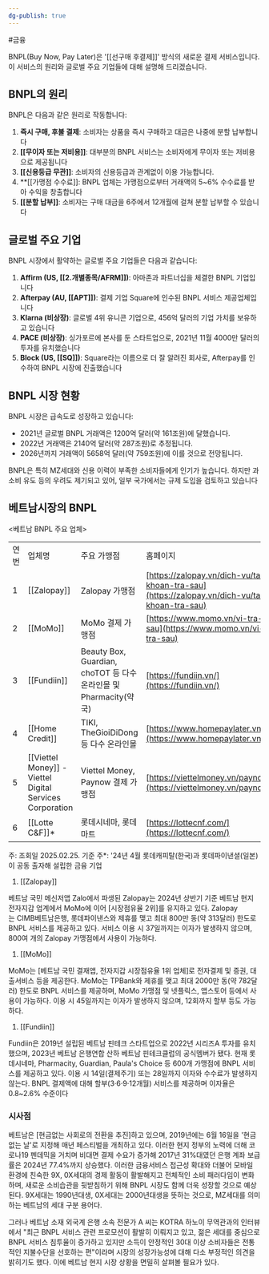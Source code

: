 ```yaml
---
dg-publish: true
---
```

#금융 


BNPL(Buy Now, Pay Later)은 '[[선구매 후결제]]' 방식의 새로운 결제 서비스입니다. 이 서비스의 원리와 글로벌 주요 기업들에 대해 설명해 드리겠습니다.

## BNPL의 원리

BNPL은 다음과 같은 원리로 작동합니다:

1. **즉시 구매, 후불 결제**: 소비자는 상품을 즉시 구매하고 대금은 나중에 분할 납부합니다
2. **[[무이자 또는 저비용]]**: 대부분의 BNPL 서비스는 소비자에게 무이자 또는 저비용으로 제공됩니다
3. **[[신용등급 무관]]**: 소비자의 신용등급과 관계없이 이용 가능합니다[](https://www.samsungsds.com/kr/insights/bnpl.html).
4. **[[가맹점 수수료]]: BNPL 업체는 가맹점으로부터 거래액의 5~6% 수수료를 받아 수익을 창출합니다
5. **[[분할 납부]]**: 소비자는 구매 대금을 6주에서 12개월에 걸쳐 분할 납부할 수 있습니다

## 글로벌 주요 기업

BNPL 시장에서 활약하는 글로벌 주요 기업들은 다음과 같습니다:

1. **Affirm (US, [[2.개별종목/AFRM]])**: 아마존과 파트너십을 체결한 BNPL 기업입니다
2. **Afterpay (AU, [[APT]])**: 결제 기업 Square에 인수된 BNPL 서비스 제공업체입니다
3. **Klarna (비상장)**: 글로벌 4위 유니콘 기업으로, 456억 달러의 기업 가치를 보유하고 있습니다
4. **PACE (비상장)**: 싱가포르에 본사를 둔 스타트업으로, 2021년 11월 4000만 달러의 투자를 유치했습니다
5. **Block (US, [[SQ]])**: Square라는 이름으로 더 잘 알려진 회사로, Afterpay를 인수하여 BNPL 시장에 진출했습니다

## BNPL 시장 현황

BNPL 시장은 급속도로 성장하고 있습니다:

- 2021년 글로벌 BNPL 거래액은 1200억 달러(약 161조원)에 달했습니다[](https://economist.co.kr/article/view/ecn202308220013).
- 2022년 거래액은 2140억 달러(약 287조원)로 추정됩니다[](https://economist.co.kr/article/view/ecn202308220013).
- 2026년까지 거래액이 5658억 달러(약 759조원)에 이를 것으로 전망됩니다[](https://economist.co.kr/article/view/ecn202308220013).

BNPL은 특히 MZ세대와 신용 이력이 부족한 소비자들에게 인기가 높습니다. 하지만 과소비 유도 등의 우려도 제기되고 있어, 일부 국가에서는 규제 도입을 검토하고 있습니다

## 베트남시장의 BNPL

<베트남 BNPL 주요 업체>

|     |                                                           |                                                         |                                                                                              |
| --- | --------------------------------------------------------- | ------------------------------------------------------- | -------------------------------------------------------------------------------------------- |
| 연번  | 업체명                                                       | 주요 가맹점                                                  | 홈페이지                                                                                         |
| 1   | [[Zalopay]]                                               | Zalopay 가맹점                                             | [https://zalopay.vn/dich-vu/tai-khoan-tra-sau](https://zalopay.vn/dich-vu/tai-khoan-tra-sau) |
| 2   | [[MoMo]]                                                  | MoMo 결제 가맹점                                             | [https://www.momo.vn/vi-tra-sau](https://www.momo.vn/vi-tra-sau)                             |
| 3   | [[Fundiin]]                                               | Beauty Box, Guardian, choTOT 등 다수 온라인몰 및 Pharmacity(약국) | [https://fundiin.vn/](https://fundiin.vn/)                                                   |
| 4   | [[Home Credit]]                                           | TIKI, TheGioiDiDong 등 다수 온라인몰                           | [https://www.homepaylater.vn/](https://www.homepaylater.vn/)                                 |
| 5   | [[Viettel Money]]  - Viettel Digital Services Corporation | Viettel Money, Paynow 결제 가맹점                            | [https://viettelmoney.vn/paynow/](https://viettelmoney.vn/paynow/)                           |
| 6   | [[Lotte C&F]]*                                            | 롯데시네마, 롯데마트                                             | [https://lottecnf.com/](https://lottecnf.com/)                                               |
주: 조회일 2025.02.25. 기준
주*: '24년 4월 롯데캐피탈(한국)과 롯데파이낸셜(일본)이 공동 출자해 설립한 금융 기업

1) [[Zalopay]]  

베트남 국민 메신저앱 Zalo에서 파생된 Zalopay는 2024년 상반기 기준 베트남 현지 전자지갑 업계에서 MoMo에 이어 [시장점유율 2위]를 유지하고 있다. Zalopay는 CIMB베트남은행, 롯데파이낸스와 제휴를 맺고 최대 800만 동(약 313달러) 한도로 BNPL 서비스를 제공하고 있다. 서비스 이용 시 37일까지는 이자가 발생하지 않으며, 800여 개의 Zalopay 가맹점에서 사용이 가능하다.

  

1) [[MoMo]]

MoMo는 [베트남 국민 결재앱, 전자지갑 시장점유율 1위 업체]로 전자결제 및 증권, 대출서비스 등을 제공한다. MoMo는 TPBank와 제휴를 맺고 최대 2000만 동(약 782달러) 한도로 BNPL 서비스를 제공하며, MoMo 가맹점 및 넷플릭스, 앱스토어 등에서 사용이 가능하다. 이용 시 45일까지는 이자가 발생하지 않으며, 12회까지 할부 등도 가능하다.

  

1) [[Fundiin]]  

Fundiin은 2019년 설립된 베트남 핀테크 스타트업으로 2022년 시리즈A 투자를 유치했으며, 2023년 베트남 은행연합 산하 베트남 핀테크클럽의 공식멤버가 됐다. 현재 롯데시네마, Pharmacity, Guardian, Paula's Choice 등 600개 가맹점에 BNPL 서비스를 제공하고 있다. 이용 시 14일(결제주기) 또는 28일까지 이자와 수수료가 발생하지 않는다. BNPL 결제액에 대해 할부(3·6·9·12개월) 서비스를 제공하며 이자율은 0.8~2.6% 수준이다


### 시사점  

베트남은 [현금없는 사회로의 전환을 추진]하고 있으며, 2019년에는 6월 16일을 '현금없는 날'로 지정해 매년 페스티벌을 개최하고 있다. 이러한 현지 정부의 노력에 더해 코로나19 펜데믹을 거치며 비대면 결제 수요가 증가해 2017년 31%대였던 은행 계좌 보급률은 2024년 77.4%까지 상승했다. 이러한 금융서비스 접근성 확대와 더불어 모바일 환경에 친숙한 9X, 0X세대의 경제 활동이 활발해지고 전체적인 소비 패러다임이 변화하며, 새로운 소비습관을 뒷받침하기 위해 BNPL 시장도 함께 더욱 성장할 것으로 예상된다. 9X세대는 1990년대생, 0X세대는 2000년대생을 뜻하는 것으로, MZ세대를 의미하는 베트남의 세대 구분 용어다. 

그러나 베트남 소재 외국계 은행 소속 전문가 A 씨는 KOTRA 하노이 무역관과의 인터뷰에서 "최근 BNPL 서비스 관련 프로모션이 활발히 이뤄지고 있고, 젊은 세대를 중심으로 BNPL 서비스 침투율이 증가하고 있지만 소득이 안정적인 30대 이상 소비자들은 전통적인 지불수단을 선호하는 편"이라며 시장의 성장가능성에 대해 다소 부정적인 의견을 밝히기도 했다. 이에 베트남 현지 시장 상황을 면밀히 살펴볼 필요가 있다.